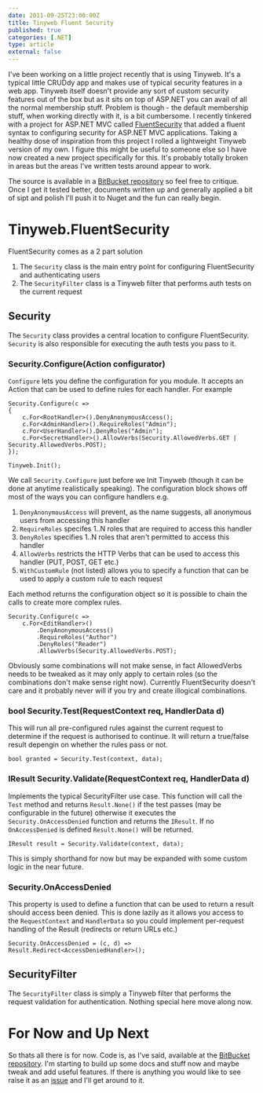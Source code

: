 ```yaml
---
date: 2011-09-25T23:00:00Z
title: Tinyweb Fluent Security
published: true
categories: [.NET]
type: article
external: false
---
```

I've been working on a little project recently that is using Tinyweb.  It's a typical little CRUDdy app and makes use of typical security features in a web app.  Tinyweb itself doesn't provide any sort of custom security features out of the box but as it sits on top of ASP.NET you can avail of all the normal membership stuff.  Problem is though - the default membership stuff, when working directly with it, is a bit cumbersome.  I recently tinkered with a project for ASP.NET MVC called [FluentSecurity](http://www.fluentsecurity.net/) that added a fluent syntax to configuring security for ASP.NET MVC applications.  Taking a healthy dose of inspiration from this project I rolled a lightweight Tinyweb version of my own.  I figure this might be useful to someone else so I have now created a new project specifically for this.  It's probably totally broken in areas but the areas I've written tests around appear to work.  

The source is available in a [BitBucket repository](https://bitbucket.org/kouphax/tinyweb-fluentsecurity) so feel free to critique.  Once I get it tested better, documents written up and generally applied a bit of sipt and polish I'll push it to Nuget and the fun can really begin.

Tinyweb.FluentSecurity
======================

FluentSecurity comes as a 2 part solution

1. The `Security` class is the main entry point for configuring FluentSecurity and authenticating users
2. The `SecurityFilter` class is a Tinyweb filter that performs auth tests on the current request

Security
--

The `Security` class provides a central location to configure FluentSecurity.  `Security` is also responsible for executing the auth tests you pass to it.

### Security.Configure(Action<Configurator> configurator)

`Configure` lets you define the configuration for you module.  It accepts an Action that can be used to define rules for each handler.  For example

    Security.Configure(c =>
    {
        c.For<RootHandler>().DenyAnonymousAccess();
        c.For<AdminHandler>().RequireRoles("Admin");
        c.For<UserHandler>().DenyRoles("Admin");
        c.For<SecretHandler>().AllowVerbs(Security.AllowedVerbs.GET | Security.AllowedVerbs.POST);
    });

    Tinyweb.Init();
    
We call `Security.Configure` just before we Init Tinyweb (though it can be done at anytime realistically speaking).  The configuration block shows off most of the ways you can configure handlers e.g.

1. `DenyAnonymousAccess` will prevent, as the name suggests, all anonymous users from accessing this handler
2. `RequireRoles` specifes 1..N roles that are required to access this handler
3. `DenyRoles` specifies 1..N roles that aren't permitted to access this handler
4. `AllowVerbs` restricts the HTTP Verbs that can be used to access this handler (PUT, POST, GET etc.)
5. `WithCustomRule` (not listed) allows you to specify a function that can be used to apply a custom rule to each request

Each method returns the configuration object so it is possible to chain the calls to create more complex rules.

    Security.Configure(c =>
        c.For<EditHandler>()
            .DenyAnonymousAccess()
            .RequireRoles("Author")
            .DenyRoles("Reader")
            .AllowVerbs(Security.AllowedVerbs.POST);

Obviously some combinations will not make sense, in fact AllowedVerbs needs to be tweaked as it may only apply to certain roles (so the combinations don't make sense right now).  Currently FluentSecurity doesn't care and it probably never will if you try and create illogical combinations.

### bool Security.Test(RequestContext req, HandlerData d)

This will run all pre-configured rules against the current request to determine if the request is authorised to continue.  It will return a true/false result depengin on whether the rules pass or not.

    bool granted = Security.Test(context, data);

### IResult Security.Validate(RequestContext req, HandlerData d)

Implements the typical SecurityFilter use case.  This function will call the `Test` method and returns `Result.None()` if the test passes (may be configurable in the future) otherwise it executes the `Security.OnAccessDenied` function and returns the `IResult`.  If no `OnAccessDenied` is defined `Result.None()` will be returned.

    IResult result = Security.Validate(context, data);
    
This is simply shorthand for now but may be expanded with some custom logic in the near future.

### Security.OnAccessDenied

This property is used to define a function that can be used to return a result should access been denied.  This is done lazily as it allows you access to the `RequestContext` and `HandlerData` so you could implement per-request handling of the Result (redirects or return URLs etc.)

    Security.OnAccessDenied = (c, d) => Result.Redirect<AccessDeniedHandler>();

SecurityFilter
--

The `SecurityFilter` class is simply a Tinyweb filter that performs the request validation for authentication.  Nothing special here move along now.

For Now and Up Next
===================

So thats all there is for now.  Code is, as I've said, available at the [BitBucket repository](https://bitbucket.org/kouphax/tinyweb-fluentsecurity).  I'm starting to build up some docs and stuff now and maybe tweak and add useful features.  If there is anything you would like to see raise it as an [issue](https://bitbucket.org/kouphax/tinyweb-fluentsecurity/issues?status=new&status=open) and I'll get around to it.